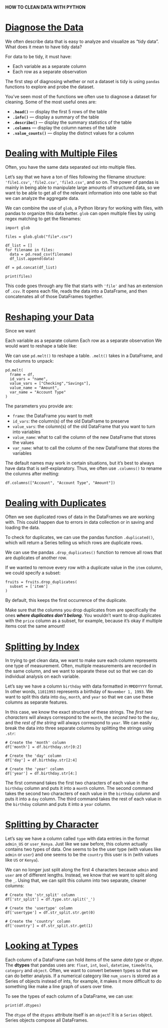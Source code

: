#### HOW TO CLEAN DATA WITH PYTHON

# [Diagnose the Data](https://www.codecademy.com/courses/practical-data-cleaning/lessons/pandas-data-cleaning/exercises/diagnose-data)
We often describe data that is easy to analyze and visualize as “tidy data”. 
What does it mean to have tidy data?

For data to be tidy, it must have:
* Each variable as a separate column
* Each row as a separate observation

The first step of diagnosing whether or not a dataset is tidy is using `pandas` functions to explore and probe the dataset.

You’ve seen most of the functions we often use to diagnose a dataset for cleaning. 
Some of the most useful ones are:
* **`.head()`** — display the first 5 rows of the table
* **`.info()`** — display a summary of the table
* **`.describe()`** — display the summary statistics of the table
* **`.columns`** — display the column names of the table
* **`.value_counts()`** — display the distinct values for a column

# [Dealing with Multiple Files](https://www.codecademy.com/courses/practical-data-cleaning/lessons/pandas-data-cleaning/exercises/multiple-files)
Often, you have the same data separated out into multiple files.

Let’s say that we have a ton of files following the filename structure: `'file1.csv'`, `'file2.csv'`, `'file3.csv'`, and so on. 
The power of pandas is mainly in being able to manipulate large amounts of structured data, 
so we want to be able to get all of the relevant information into one table so that we can analyze the aggregate data.

We can combine the use of `glob`, a Python library for working with files, with pandas to organize this data better. 
`glob` can open multiple files by using regex matching to get the filenames:
```
import glob
 
files = glob.glob("file*.csv")
 
df_list = []
for filename in files:
  data = pd.read_csv(filename)
  df_list.append(data)
 
df = pd.concat(df_list)
 
print(files)
```
This code goes through any file that starts with `'file'` and has an extension of `.csv`. 
It opens each file, reads the data into a DataFrame, and then concatenates all of those DataFrames together.

# [Reshaping your Data](https://www.codecademy.com/courses/practical-data-cleaning/lessons/pandas-data-cleaning/exercises/reshape)
Since we want

Each variable as a separate column
Each row as a separate observation
We would want to reshape a table like:

We can use `pd.melt()` to reshape a table. 
`.melt()` takes in a DataFrame, and the columns to unpack:
```
pd.melt(
  frame = df, 
  id_vars = "name", 
  value_vars = ["Checking","Savings"], 
  value_name = "Amount", 
  var_name = "Account Type"
)
```
The parameters you provide are:
* `frame`: the DataFrame you want to melt
* `id_vars`: the column(s) of the old DataFrame to preserve
* `value_vars`: the column(s) of the old DataFrame that you want to turn into variables
* `value_name`: what to call the column of the new DataFrame that stores the values
* `var_name`: what to call the column of the new DataFrame that stores the variables

The default names may work in certain situations, but it’s best to always have data that is self-explanatory. 
Thus, we often use `.columns()` to rename the columns after melting:
```
df.columns(["Account", "Account Type", "Amount"])
```

# [Dealing with Duplicates](https://www.codecademy.com/courses/practical-data-cleaning/lessons/pandas-data-cleaning/exercises/duplicates)
Often we see duplicated rows of data in the DataFrames we are working with. 
This could happen due to errors in data collection or in saving and loading the data.

To check for duplicates, we can use the pandas function `.duplicated()`, which will return a Series telling us which rows are duplicate rows.

We can use the pandas `.drop_duplicates()` function to remove all rows that are duplicates of another row.

If we wanted to remove every row with a duplicate value in the `item` column, we could specify a subset:
```
fruits = fruits.drop_duplicates(
  subset = ['item']
)
```
By default, this keeps the first occurrence of the duplicate.

Make sure that the columns you drop duplicates from are specifically the ones ***where duplicates don’t belong***. 
You wouldn’t want to drop duplicates with the `price` column as a subset, for example, because it’s okay if multiple items cost the same amount!

# [Splitting by Index](https://www.codecademy.com/courses/practical-data-cleaning/lessons/pandas-data-cleaning/exercises/splitting-index)
In trying to get clean data, we want to make sure each column represents one type of measurement. 
Often, multiple measurements are recorded in the same column, and we want to separate these out so that we can do individual analysis on each variable.

Let’s say we have a column `birthday` with data formatted in `MMDDYYYY` format. 
In other words, `11011993` represents a birthday of `November 1, 1993`. 
We want to split this data into `day`, `month`, and `year` so that we can use these columns as separate features.

In this case, we know the exact structure of these strings. 
The *first two characters* will always correspond to the `month`, the *second two* to the `day`, and the *rest of the string* will always correspond to `year`. 
We can easily break the data into three separate columns by splitting the strings using `.str`:
```
# Create the 'month' column
df['month'] = df.birthday.str[0:2]
 
# Create the 'day' column
df['day'] = df.birthday.str[2:4]
 
# Create the 'year' column
df['year'] = df.birthday.str[4:]
```
The first command takes the first two characters of each value in the `birthday` column and puts it into a `month` column. 
The second command takes the second two characters of each value in the `birthday` column and puts it into a `day` column. 
The third command takes the rest of each value in the `birthday` column and puts it into a `year` column.

# [Splitting by Character](https://www.codecademy.com/courses/practical-data-cleaning/lessons/pandas-data-cleaning/exercises/splitting-char)
Let’s say we have a column called `type` with data entries in the format `admin_US` or `user_Kenya`. 
Just like we saw before, this column actually contains two types of data. 
One seems to be the user type (with values like `admin` or `user`) and one seems to be the `country` this user is in (with values like `US` or `Kenya`).

We can no longer just split along the first 4 characters because `admin` and `user` are of different lengths. 
Instead, we know that we want to split along the `_`. 
Using that, we can split this column into two separate, cleaner columns:
```
# Create the 'str_split' column
df['str_split'] = df.type.str.split('_')
 
# Create the 'usertype' column
df['usertype'] = df.str_split.str.get(0)
 
# Create the 'country' column
df['country'] = df.str_split.str.get(1)
```

# [Looking at Types](https://www.codecademy.com/courses/practical-data-cleaning/lessons/pandas-data-cleaning/exercises/dtypes)
Each column of a DataFrame can hold items of the same *data type* or *dtype*. 
The **dtypes** that pandas uses are: `float`, `int`, `bool`, `datetime`, `timedelta`, `category` and `object`. 
Often, we want to convert between types so that we can do better analysis. 
If a numerical category like `num_users` is stored as a Series of objects instead of ints, 
for example, it makes it more difficult to do something like make a line graph of users over time.

To see the types of each column of a DataFrame, we can use:
```
print(df.dtypes)
```
The `dtype` of the `dtypes` attribute itself is an `object`! It is a `Series` object. Series objects compose all DataFrames.



